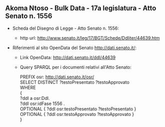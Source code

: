 ## Akoma Ntoso - Bulk Data - 17a legislatura - Atto Senato n. 1556 ##

* Scheda del Disegno di Legge - Atto Senato n. 1556:
	* http url: http://www.senato.it/leg/17/BGT/Schede/Ddliter/44639.htm

* Riferimenti al sito OpenData del Senato http://dati.senato.it/:
	* Link OpenData: http://dati.senato.it/ddl/44639
	* Query SPARQL per i documenti relativi all'Atto Senato:

        PREFIX osr: <http://dati.senato.it/osr/>  
		SELECT DISTINCT ?testoPresentato ?testoApprovato  
		WHERE  
		{  
		    ?ddl a osr:Ddl.  
		    ?ddl osr:idFase 1556 .  
		    OPTIONAL { ?ddl osr:testoPresentato ?testoPresentato }  
		    OPTIONAL { ?ddl osr:testoApprovato ?testoApprovato }  
		}
		